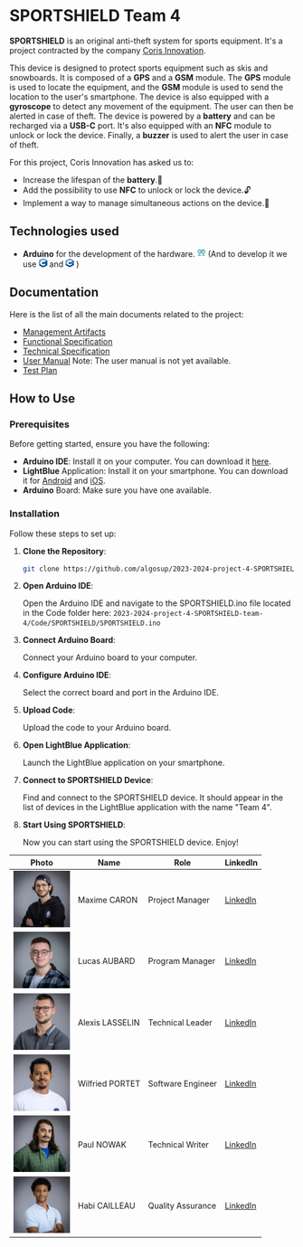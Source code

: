 # SPORTSHIELD Team 4

**SPORTSHIELD** is an original anti-theft system for sports equipment. It's a project contracted by the company [Coris Innovation](https://www.corisinnovation.com/).

This device is designed to protect sports equipment such as skis and snowboards. It is composed of a **GPS** and a **GSM** module. The **GPS** module is used to locate the equipment, and the **GSM** module is used to send the location to the user's smartphone. The device is also equipped with a **gyroscope** to detect any movement of the equipment. The user can then be alerted in case of theft. The device is powered by a **battery** and can be recharged via a **USB-C** port. It's also equipped with an **NFC** module to unlock or lock the device. Finally, a **buzzer** is used to alert the user in case of theft.

For this project, Coris Innovation has asked us to:

- Increase the lifespan of the **battery**.🔋
- Add the possibility to use **NFC** to unlock or lock the device.🔓
- Implement a way to manage simultaneous actions on the device.🔄

## Technologies used

- **Arduino** for the development of the hardware. <img src="Documents/TechnicalSpecification/Images/Arduino-removebg-preview.png" width="15px" height="15px"/> (And to develop it we use <img src="Documents/TechnicalSpecification/Images/Clogo-removebg-preview.png" width="15px" height="15px"/> and <img src="Documents/TechnicalSpecification/Images/C++_logo-removebg-preview.png" width="15px" height="15px"/> )

## Documentation

Here is the list of all the main documents related to the project:

- [Management Artifacts](Documents/Management/ManagementArtifacts.md)
- [Functional Specification](Documents/FunctionalSpecifications/FunctionalSpecifications.md)
- [Technical Specification](Documents/TechnicalSpecification/TechnicalSpecifications.md)
- [User Manual](Documents/UserManual/UserManual.md) Note: The user manual is not yet available.
- [Test Plan](Documents/QA/TestPlan.md)

## How to Use

### Prerequisites

Before getting started, ensure you have the following:

- **Arduino IDE**: Install it on your computer. You can download it [here](https://www.arduino.cc/en/software).
- **LightBlue** Application: Install it on your smartphone. You can download it for [Android](https://play.google.com/store/apps/details?id=com.punchthrough.lightblueexplorer&hl=fr&gl=US) and [iOS](https://apps.apple.com/fr/app/lightblue/id557428110).
- **Arduino** Board: Make sure you have one available.

### Installation

Follow these steps to set up:

1. **Clone the Repository**:

    ```bash
    git clone https://github.com/algosup/2023-2024-project-4-SPORTSHIELD-team-4.git
    ```

2. **Open Arduino IDE**:

    Open the Arduino IDE and navigate to the SPORTSHIELD.ino file located in the Code folder here: `2023-2024-project-4-SPORTSHIELD-team-4/Code/SPORTSHIELD/SPORTSHIELD.ino`

3. **Connect Arduino Board**:

    Connect your Arduino board to your computer.

4. **Configure Arduino IDE**:

    Select the correct board and port in the Arduino IDE.

5. **Upload Code**:

    Upload the code to your Arduino board.

6. **Open LightBlue Application**:

    Launch the LightBlue application on your smartphone.

7. **Connect to SPORTSHIELD Device**:

    Find and connect to the SPORTSHIELD device. It should appear in the list of devices in the LightBlue application with the name "Team 4".

8. **Start Using SPORTSHIELD**:

    Now you can start using the SPORTSHIELD device. Enjoy!

| Photo                                                                                                                                     | Name            | Role              | LinkedIn                                                           |
| ----------------------------------------------------------------------------------------------------------------------------------------- | --------------- | ----------------- | ------------------------------------------------------------------ |
| [<img src="Documents/TechnicalSpecification/Images/MaximeCARON.jpeg" width="100px" height="100px"/>](https://github.com/MaximeAlgosup)    | Maxime CARON    | Project Manager   | [LinkedIn](https://www.linkedin.com/in/maxime-caron-dev/)          |
| [<img src="Documents/TechnicalSpecification/Images/LucasAUBARD.png" width="100px" height="100px"/>](https://github.com/LucasAub)          | Lucas AUBARD    | Program Manager   | [LinkedIn](https://www.linkedin.com/in/lucas-aubard-596b37251/)    |
| [<img src="Documents/TechnicalSpecification/Images/AlexisLASSELIN.png" width="100px" height="100px"/>](https://github.com/AlexisLasselin) | Alexis LASSELIN | Technical Leader  | [LinkedIn](https://www.linkedin.com/in/alexis-lasselin-318649251/) |
| [<img src="Documents/TechnicalSpecification/Images/WilfriedPORTET.png" width="100px" height="100px"/>](https://github.com/PortetWilfried) | Wilfried PORTET | Software Engineer | [LinkedIn](https://www.linkedin.com/in/wilfried-portet-a882b9293/) |
| [<img src="Documents/TechnicalSpecification/Images/PaulNOWAK.jpeg" width="100px" height="100px"/>](https://github.com/PaulNowak36)        | Paul NOWAK      | Technical Writer  | [LinkedIn](https://www.linkedin.com/in/paul-nowak-0757a61a7/)      |
| [<img src="Documents/TechnicalSpecification/Images/HabiCAILLEAU.png" width="100px" height="100px"/>](https://github.com/habicll)          | Habi CAILLEAU   | Quality Assurance | [LinkedIn](https://www.linkedin.com/in/habi-cailleau-3b72b5293/)   |
